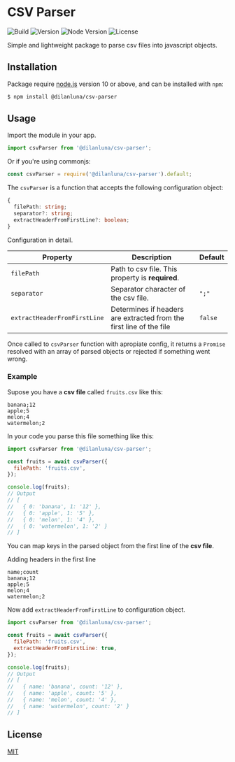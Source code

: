 # CSV Parser

![Build](https://img.shields.io/github/workflow/status/dilanluna/csv-parser/Release/main) ![Version](https://img.shields.io/npm/v/@dilanluna/csv-parser) ![Node Version](https://img.shields.io/node/v/@dilanluna/csv-parser) ![License](https://img.shields.io/github/license/dilanluna/csv-parser)

Simple and lightweight package to parse csv files into javascript objects.

## Installation

Package require [node.js](https://nodejs.org/en/download) version 10 or above, and can be installed with `npm`:

```bash
$ npm install @dilanluna/csv-parser
```

## Usage

Import the module in your app.

```js
import csvParser from '@dilanluna/csv-parser';
```

Or if you're using commonjs:

```js
const csvParser = require('@dilanluna/csv-parser').default;
```

The `csvParser` is a function that accepts the following configuration object:

```ts
{
  filePath: string;
  separator?: string;
  extractHeaderFromFirstLine?: boolean;
}
```

Configuration in detail.

| Property                     | Description                                                         | Default |
| ---------------------------- | ------------------------------------------------------------------- | ------- |
| `filePath`                   | Path to csv file. This property is **required**.                    |         |
| `separator`                  | Separator character of the csv file.                                | `";"`   |
| `extractHeaderFromFirstLine` | Determines if headers are extracted from the first line of the file | `false` |

Once called to `csvParser` function with apropiate config, it returns a `Promise` resolved with an array of parsed objects or rejected if something went wrong.

### Example

Supose you have a **csv file** called `fruits.csv` like this:

```csv
banana;12
apple;5
melon;4
watermelon;2
```

In your code you parse this file something like this:

```js
import csvParser from '@dilanluna/csv-parser';

const fruits = await csvParser({
  filePath: 'fruits.csv',
});

console.log(fruits);
// Output
// [
//   { 0: 'banana', 1: '12' },
//   { 0: 'apple', 1: '5' },
//   { 0: 'melon', 1: '4' },
//   { 0: 'watermelon', 1: '2' }
// ]
```

You can map keys in the parsed object from the first line of the **csv file**.

Adding headers in the first line

```
name;count
banana;12
apple;5
melon;4
watermelon;2
```

Now add `extractHeaderFromFirstLine` to configuration object.

```js
import csvParser from '@dilanluna/csv-parser';

const fruits = await csvParser({
  filePath: 'fruits.csv',
  extractHeaderFromFirstLine: true,
});

console.log(fruits);
// Output
// [
//   { name: 'banana', count: '12' },
//   { name: 'apple', count: '5' },
//   { name: 'melon', count: '4' },
//   { name: 'watermelon', count: '2' }
// ]
```

## License

[MIT](https://github.com/dilanluna/csv-parser/blob/main/LICENSE)
